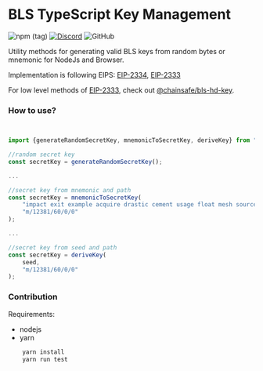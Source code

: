 # BLS TypeScript Key Management

![npm (tag)](https://img.shields.io/npm/v/@chainsafe/bls-keygen/latest)
[![Discord](https://img.shields.io/discord/593655374469660673.svg?label=Discord&logo=discord)](https://discord.gg/aMxzVcr)
![GitHub](https://img.shields.io/github/license/chainsafe/bls-keygen)

Utility methods for generating valid BLS keys from random bytes or mnemonic for NodeJs and Browser.

Implementation is following EIPS: [EIP-2334](https://github.com/ethereum/EIPs/pull/2334), [EIP-2333](https://github.com/ethereum/EIPs/pull/2333)

For low level methods of [EIP-2333](https://github.com/ethereum/EIPs/pull/2333), check out [@chainsafe/bls-hd-key](https://github.com/chainsafe/bls-hd-key).

### How to use?
```typescript


import {generateRandomSecretKey, mnemonicToSecretKey, deriveKey} from "@chainsafe/bls-keygen";

//random secret key
const secretKey = generateRandomSecretKey();

...

//secret key from mnemonic and path
const secretKey = mnemonicToSecretKey(
    "impact exit example acquire drastic cement usage float mesh source private bulb twenty guitar neglect",
    "m/12381/60/0/0"    
);

...

//secret key from seed and path
const secretKey = deriveKey(
    seed,
    "m/12381/60/0/0"    
);
```

### Contribution

Requirements:
- nodejs
- yarn

```bash
    yarn install
    yarn run test
```
